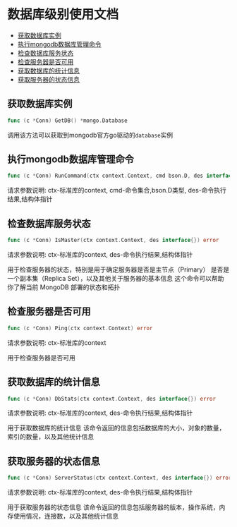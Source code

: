 # 数据库级别使用文档

- [获取数据库实例](#获取数据库实例)
- [执行mongodb数据库管理命令](#执行mongodb数据库管理命令)
- [检查数据库服务状态](#检查数据库服务状态)
- [检查服务器是否可用](#检查服务器是否可用)
- [获取数据库的统计信息](#获取数据库的统计信息)
- [获取服务器的状态信息](#获取服务器的状态信息)

## 获取数据库实例

```go
func (c *Conn) GetDB() *mongo.Database
```

调用该方法可以获取到mongodb官方go驱动的`database`实例

## 执行mongodb数据库管理命令

```go
func (c *Conn) RunCommand(ctx context.Context, cmd bson.D, des interface{}) error
```

请求参数说明: ctx-标准库的context, cmd-命令集合,bson.D类型, des-命令执行结果,结构体指针

## 检查数据库服务状态

```go
func (c *Conn) IsMaster(ctx context.Context, des interface{}) error
```

请求参数说明: ctx-标准库的context, des-命令执行结果,结构体指针

用于检查服务器的状态，特别是用于确定服务器是否是主节点（Primary） 是否是一个副本集（Replica Set），以及其他关于服务器的基本信息 这个命令可以帮助你了解当前 MongoDB 部署的状态和拓扑

## 检查服务器是否可用

```go
func (c *Conn) Ping(ctx context.Context) error
```

请求参数说明: ctx-标准库的context

用于检查服务器是否可用

## 获取数据库的统计信息

```go
func (c *Conn) DbStats(ctx context.Context, des interface{}) error
```

请求参数说明: ctx-标准库的context, des-命令执行结果,结构体指针

用于获取数据库的统计信息 该命令返回的信息包括数据库的大小，对象的数量，索引的数量，以及其他统计信息

## 获取服务器的状态信息

```go
func (c *Conn) ServerStatus(ctx context.Context, des interface{}) error
```

请求参数说明: ctx-标准库的context, des-命令执行结果,结构体指针

用于获取服务器的状态信息 该命令返回的信息包括服务器的版本，操作系统，内存使用情况，连接数，以及其他统计信息
